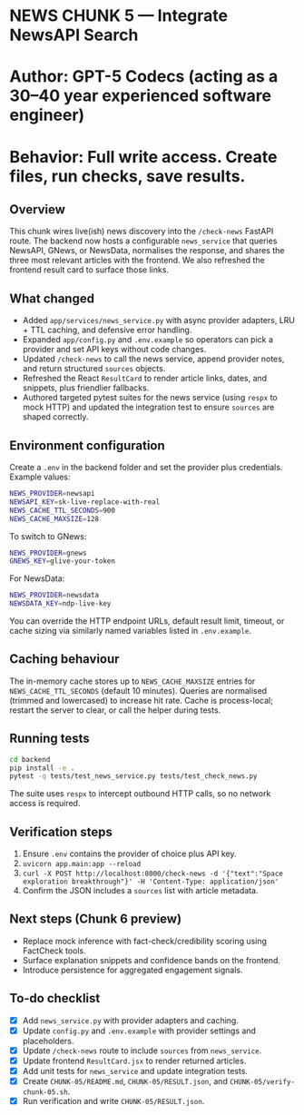 # NEWS CHUNK 5 — Integrate NewsAPI Search
# Author: GPT-5 Codecs (acting as a 30–40 year experienced software engineer)
# Behavior: Full write access. Create files, run checks, save results.

## Overview

This chunk wires live(ish) news discovery into the `/check-news` FastAPI route. The backend now hosts a configurable `news_service` that queries NewsAPI, GNews, or NewsData, normalises the response, and shares the three most relevant articles with the frontend. We also refreshed the frontend result card to surface those links.

## What changed

- Added `app/services/news_service.py` with async provider adapters, LRU + TTL caching, and defensive error handling.
- Expanded `app/config.py` and `.env.example` so operators can pick a provider and set API keys without code changes.
- Updated `/check-news` to call the news service, append provider notes, and return structured `sources` objects.
- Refreshed the React `ResultCard` to render article links, dates, and snippets, plus friendlier fallbacks.
- Authored targeted pytest suites for the news service (using `respx` to mock HTTP) and updated the integration test to ensure `sources` are shaped correctly.

## Environment configuration

Create a `.env` in the backend folder and set the provider plus credentials. Example values:

```bash
NEWS_PROVIDER=newsapi
NEWSAPI_KEY=sk-live-replace-with-real
NEWS_CACHE_TTL_SECONDS=900
NEWS_CACHE_MAXSIZE=128
```

To switch to GNews:

```bash
NEWS_PROVIDER=gnews
GNEWS_KEY=glive-your-token
```

For NewsData:

```bash
NEWS_PROVIDER=newsdata
NEWSDATA_KEY=ndp-live-key
```

You can override the HTTP endpoint URLs, default result limit, timeout, or cache sizing via similarly named variables listed in `.env.example`.

## Caching behaviour

The in-memory cache stores up to `NEWS_CACHE_MAXSIZE` entries for `NEWS_CACHE_TTL_SECONDS` (default 10 minutes). Queries are normalised (trimmed and lowercased) to increase hit rate. Cache is process-local; restart the server to clear, or call the helper during tests.

## Running tests

```bash
cd backend
pip install -e .
pytest -q tests/test_news_service.py tests/test_check_news.py
```

The suite uses `respx` to intercept outbound HTTP calls, so no network access is required.

## Verification steps

1. Ensure `.env` contains the provider of choice plus API key.
2. `uvicorn app.main:app --reload`
3. `curl -X POST http://localhost:8000/check-news -d '{"text":"Space exploration breakthrough"}' -H 'Content-Type: application/json'`
4. Confirm the JSON includes a `sources` list with article metadata.

## Next steps (Chunk 6 preview)

- Replace mock inference with fact-check/credibility scoring using FactCheck tools.
- Surface explanation snippets and confidence bands on the frontend.
- Introduce persistence for aggregated engagement signals.

## To-do checklist

- [x] Add `news_service.py` with provider adapters and caching.
- [x] Update `config.py` and `.env.example` with provider settings and placeholders.
- [x] Update `/check-news` route to include `sources` from `news_service`.
- [x] Update frontend `ResultCard.jsx` to render returned articles.
- [x] Add unit tests for `news_service` and update integration tests.
- [x] Create `CHUNK-05/README.md`, `CHUNK-05/RESULT.json`, and `CHUNK-05/verify-chunk-05.sh`.
- [x] Run verification and write `CHUNK-05/RESULT.json`.
